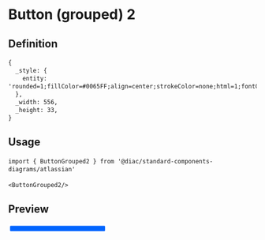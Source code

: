 # Button (grouped) 2

## Definition

```
{
  _style: { 
    entity: 'rounded=1;fillColor=#0065FF;align=center;strokeColor=none;html=1;fontColor=#ffffff;fontSize=12;whiteSpace=wrap;',
  },
  _width: 556,
  _height: 33,
}
```

## Usage

```
import { ButtonGrouped2 } from '@diac/standard-components-diagrams/atlassian'

<ButtonGrouped2/>
```

## Preview

<img src="./button-grouped-2.png" width="200"/>
